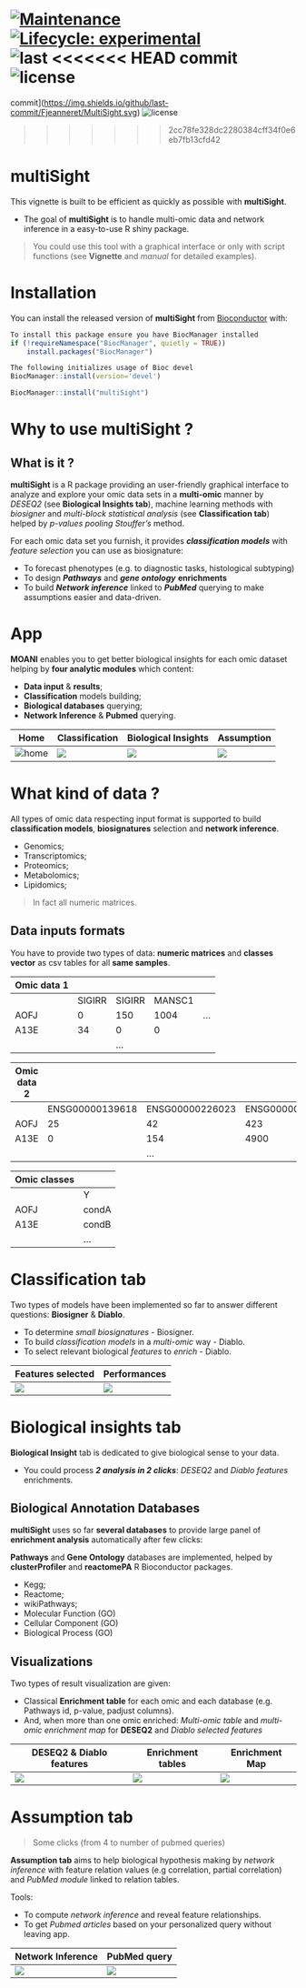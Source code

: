 
<!-- README.md is generated from README.Rmd. Please edit that file -->

<!-- badges: start -->

[![Maintenance](https://img.shields.io/badge/Maintained%3F-yes-green.svg)](https://GitHub.com/Naereen/StrapDown.js/graphs/commit-activity)
[![Lifecycle:
experimental](https://img.shields.io/badge/lifecycle-experimental-orange.svg)](https://www.tidyverse.org/lifecycle/#experimental)
![last
<<<<<<< HEAD
commit](https://img.shields.io/github/last-commit/fjeanneret/MultiSight.svg?style=for-the-badge)
![license](https://img.shields.io/github/license/fjeanneret/MultiSight.svg?style=for-the-badge)
=======
commit](https://img.shields.io/github/last-commit/Fjeanneret/MultiSight.svg)
![license](https://img.shields.io/github/license/Fjeanneret/MultiSight.svg)
>>>>>>> 2cc78fe328dc2280384cff34f0e6eb7fb13cfd42
<!-- badges: end -->

# **multiSight**

This vignette is built to be efficient as quickly as possible with
**multiSight**.

  - The goal of **multiSight** is to handle multi-omic data and network
    inference in a easy-to-use R shiny package.

> You could use this tool with a graphical interface or only with script
> functions (see **Vignette** and *manual* for detailed examples).

# Installation

You can install the released version of **multiSight** from
[Bioconductor](https://www.bioconductor.org/) with:

``` r
To install this package ensure you have BiocManager installed
if (!requireNamespace("BiocManager", quietly = TRUE))
    install.packages("BiocManager")

The following initializes usage of Bioc devel
BiocManager::install(version='devel')

BiocManager::install("multiSight")
```

# Why to use **multiSight** ?

## What is it ?

**multiSight** is a R package providing an user-friendly graphical
interface to analyze and explore your omic data sets in a **multi-omic**
manner by *DESEQ2* (see **Biological Insights tab**), machine learning
methods with *biosigner* and *multi-block statistical analysis* (see
**Classification tab**) helped by *p-values pooling Stouffer’s* method.

For each omic data set you furnish, it provides ***classification
models*** with *feature selection* you can use as biosignature:

  - To forecast phenotypes (e.g. to diagnostic tasks, histological
    subtyping)
  - To design ***Pathways*** and ***gene ontology*** **enrichments**
  - To build ***Network inference*** linked to ***PubMed*** querying to
    make assumptions easier and data-driven.

# App

**MOANI** enables you to get better biological insights for each omic
dataset helping by **four analytic modules** which content:

  - **Data input** & **results**;
  - **Classification** models building;
  - **Biological databases** querying;
  - **Network Inference** & **Pubmed** querying.

| Home                                 | Classification                                | Biological Insights                          | Assumption                               |
| ------------------------------------ | --------------------------------------------- | -------------------------------------------- | ---------------------------------------- |
| ![home](inst/app/www/home/home1.png) | ![](inst/app/www/classification/classif1.png) | ![](inst/app/www/biologicalInsight/bio1.png) | ![](inst/app/www/networkInf/assump1.png) |

# What kind of data ?

All types of omic data respecting input format is supported to build
**classification models**, **biosignatures** selection and **network
inference**.

  - Genomics;
  - Transcriptomics;
  - Proteomics;
  - Metabolomics;
  - Lipidomics;

> In fact all numeric matrices.

## Data inputs formats

You have to provide two types of data: **numeric matrices** and
**classes vector** as csv tables for all **same samples**.

| Omic data 1 |        |        |        |   |
| ----------- | ------ | ------ | ------ | - |
|             | SIGIRR | SIGIRR | MANSC1 |   |
| AOFJ        | 0      | 150    | 1004   | … |
| A13E        | 34     | 0      | 0      |   |
|             |        | …      |        |   |

| Omic data 2 |                 |                 |                 |   |
| ----------- | --------------- | --------------- | --------------- | - |
|             | ENSG00000139618 | ENSG00000226023 | ENSG00000198695 |   |
| AOFJ        | 25              | 42              | 423             | … |
| A13E        | 0               | 154             | 4900            |   |
|             |                 | …               |                 |   |

| Omic classes |       |
| ------------ | ----- |
|              | Y     |
| AOFJ         | condA |
| A13E         | condB |
|              | …     |

# Classification tab

Two types of models have been implemented so far to answer different
questions: **Biosigner** & **Diablo**.

  - To determine *small biosignatures* - Biosigner.
  - To build *classification models* in a *multi-omic* way - Diablo.
  - To select relevant biological *features* to *enrich* - Diablo.

| Features selected                             | Performances                                  |
| --------------------------------------------- | --------------------------------------------- |
| ![](inst/app/www/classification/classif2.png) | ![](inst/app/www/classification/classif3.png) |

# Biological insights tab

**Biological Insight** tab is dedicated to give biological sense to your
data.

  - You could process ***2 analysis in 2 clicks***: *DESEQ2* and *Diablo
    features* enrichments.

## Biological Annotation Databases

**multiSight** uses so far **several databases** to provide large panel
of **enrichment analysis** automatically after few clicks:

**Pathways** and **Gene Ontology** databases are implemented, helped by
**clusterProfiler** and **reactomePA** R Bioconductor packages.

  - Kegg;
  - Reactome;
  - wikiPathways;
  - Molecular Function (GO)
  - Cellular Component (GO)
  - Biological Process (GO)

## Visualizations

Two types of result visualization are given:

  - Classical **Enrichment table** for each omic and each database
    (e.g.  Pathways id, p-value, padjust columns).
  - And, when more than one omic enriched: *Multi-omic table* and
    *multi-omic enrichment map* for **DESEQ2** and *Diablo selected
    features*

| DESEQ2 & Diablo features                     | Enrichment tables                            | Enrichment Map                               |
| -------------------------------------------- | -------------------------------------------- | -------------------------------------------- |
| ![](inst/app/www/biologicalInsight/bio2.png) | ![](inst/app/www/biologicalInsight/bio3.png) | ![](inst/app/www/biologicalInsight/bio4.png) |

# Assumption tab

> Some clicks (from 4 to number of pubmed queries)

**Assumption tab** aims to help biological hypothesis making by *network
inference* with feature relation values (e.g correlation, partial
correlation) and *PubMed module* linked to relation tables.

Tools:

  - To compute *_network inference_* and reveal feature relationships.
  - To get *_Pubmed articles_* based on your personalized query without
    leaving app.

| Network Inference                        | PubMed query                             |
| ---------------------------------------- | ---------------------------------------- |
| ![](inst/app/www/networkInf/assump2.png) | ![](inst/app/www/networkInf/assump3.png) |
